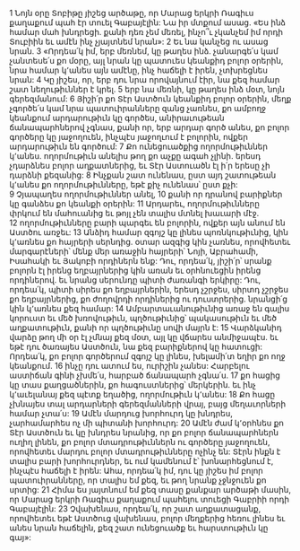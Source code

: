 1 Նոյն օրը Տոբիթը յիշեց արծաթը, որ Մարաց երկրի Ռագիւս քաղաքում պահ էր տուել Գաբայէլին: Նա իր մտքում ասաց. «Ես ինձ համար մահ խնդրեցի. քանի դեռ չեմ մեռել, ինչո՞ւ չկանչեմ իմ որդի Տուբիին եւ ամէն ինչ չյայտնեմ նրան»: 2 Եւ նա կանչեց ու ասաց նրան. 3 «Որդեա՛կ իմ, երբ մեռնեմ, կը թաղես ինձ. չանարգե՛ս կամ չանտեսե՛ս քո մօրը, այլ նրան կը պատուես կեանքիդ բոլոր օրերին, նրա համար կ՚անես այն ամէնը, ինչ հաճելի է իրեն, չտխրեցնես նրան: 4 Կը յիշես, որ, երբ դու նրա որովայնում էիր, նա քեզ համար շատ նեղութիւններ է կրել. 5 երբ նա մեռնի, կը թաղես ինձ մօտ, նոյն գերեզմանում: 6 Յիշի՛ր քո Տէր Աստծուն կեանքիդ բոլոր օրերին, մեղք չգործե՛ս կամ նրա պատուիրանները զանց չառնես, քո ամբողջ կեանքում արդարութիւն կը գործես, անիրաւութեան ճանապարհներով չգնաս, քանի որ, երբ արդար գործ անես, քո բոլոր գործերը կը յաջողուեն, ինչպէս յաջողւում է բոլորին, ովքեր արդարութիւն են գործում: 7 Քո ունեցուածքից ողորմութիւններ կ՚անես. ողորմութիւն անելիս թող քո աչքը ագահ չլինի. երեսդ չդարձնես բոլոր աղքատներից, եւ Տէր Աստուածն էլ ի՛ր երեսը չի դարձնի քեզանից: 8 Ինչքան շատ ունենաս, ըստ այդ շատութեան կ՚անես քո ողորմութիւնները, եթէ քիչ ունենաս՝ ըստ քչի: 9 Չյապաղես ողորմութիւններ անել, 10 քանի որ դրանով բարիքներ կը գանձես քո կեանքի օրերին: 11 Արդարեւ, ողորմութիւնները փրկում են մահուանից եւ թոյլ չեն տալիս մտնել խաւարի մէջ. 12 ողորմութիւնները բարի պարգեւ են բոլորին, ովքեր այն անում են Աստծու առջեւ: 13 Անձիդ համար զգոյշ կը լինես պոռնկութիւնից, կին կ՚առնես քո հայրերի սերնդից. օտար ազգից կին չառնես, որովհետեւ մարգարէների՝ մենք մեր առաջին հայրերի՝ Նոյի, Աբրահամի, Իսահակի եւ Յակոբի որդիներն ենք: Դու, որդեա՛կ, յիշի՛ր՝ սրանք բոլորն էլ իրենց եղբայրներից կին առան եւ օրհնուեցին իրենց որդիներով. եւ նրանց սերունդը պիտի ժառանգի երկիրը: Դու, որդեա՛կ, պիտի սիրես քո եղբայրներին, երեսդ չշրջես, սիրտդ չշրջես քո եղբայրներից, քո ժողովրդի որդիներից ու դուստրերից. նրանցի՛ց կին կ՚առնես քեզ համար: 14 Ամբարտաւանութիւնից առաջ են գալիս կորուստ եւ մեծ խռովութիւն, պղծութիւնից՝ պակասութիւն եւ մեծ աղքատութիւն, քանի որ պղծութիւնը սովի մայրն է: 15 Վարձկանիդ վարձը թող մի օր էլ չմնայ քեզ մօտ, այլ կը վճարես անմիջապէս. եւ եթէ դու ծառայես Աստծուն, նա քեզ բարիքներով կը հատուցի: Որդեա՛կ, քո բոլոր գործերում զգոյշ կը լինես, խելամի՛տ եղիր քո ողջ կեանքում. 16 ինչը դու ատում ես, ուրիշին չանես: Հարբելու աստիճան գինի չխմե՛ս, հարբած ճանապարհ չգնա՛ս. 17 քո հացից կը տաս քաղցածներին, քո հագուստներից՝ մերկերին. եւ ինչ կ՚աւելանայ քեզ պէտք եղածից, ողորմութիւն կ՚անես: 18 Քո հացը չխնայես տալ արդարների գերեզմանների վրայ, բայց մեղաւորների համար չտա՛ս: 19 Ամէն մարդուց խորհուրդ կը խնդրես, չարհամարհես ոչ մի պիտանի խորհուրդ: 20 Ամէն ժամ կ՚օրհնես քո Տէր Աստծուն եւ կը խնդրես նրանից, որ քո բոլոր ճանապարհներն ուղիղ լինեն, քո բոլոր մտադրութիւններն ու գործերը յաջողուեն, որովհետեւ մարդու բոլոր մտադրութիւնները ոչինչ են: Տէրն ինքն է տալիս բարի խորհուրդներ, եւ ում կամենում է՝ խոնարհեցնում է, ինչպէս հաճելի է իրեն: Ահա, որդեա՛կ իմ, դու կը յիշես իմ բոլոր պատուիրանները, որ տալիս եմ քեզ, եւ թող նրանք չջնջուեն քո սրտից: 21 Հիմա ես յայտնում եմ քեզ տասը քանքար արծաթի մասին, որ Մարաց երկրի Ռագիւս քաղաքում պահելու տուեցի Գաբրիի որդի Գաբայէլին: 23 Չվախենաս, որդեա՛կ, որ շատ աղքատացանք, որովհետեւ եթէ Աստծուց վախենաս, բոլոր մեղքերից հեռու լինես եւ անես նրան հաճելին, քեզ շատ ունեցուածք եւ հարստութիւն կը գայ»:
